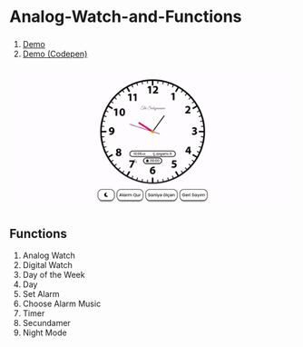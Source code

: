 # Analog-Watch-and-Functions

 ### 
 1. [Demo](https://fuadsuleymanli.xyz/Demos/watch) 
 2. [Demo (Codepen)](https://codepen.io/fuads062/pen/JjEyGzL)

###
![ScreenShot](screenshot.gif)

## Functions
1. Analog Watch
2. Digital Watch
3. Day of the Week
4. Day
5. Set Alarm
6. Choose Alarm Music
7. Timer
8. Secundamer
9. Night Mode





